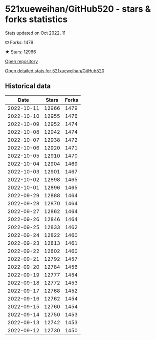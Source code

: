 # 521xueweihan/GitHub520 - stars & forks statistics

Stats updated on Oct 2022, 11

☋ Forks: 1479

★ Stars: 12966

[Open repository](https://github.com/521xueweihan/GitHub520)

[Open detailed stats for 521xueweihan/GitHub520](https://reviewgithub.com/rep/521xueweihan/GitHub520)

## Historical data
| Date | Stars | Forks |
|------|-------|-------|
| 2022-10-11 | 12966 | 1479 | 
| 2022-10-10 | 12955 | 1476 | 
| 2022-10-09 | 12952 | 1474 | 
| 2022-10-08 | 12942 | 1474 | 
| 2022-10-07 | 12938 | 1472 | 
| 2022-10-06 | 12920 | 1471 | 
| 2022-10-05 | 12910 | 1470 | 
| 2022-10-04 | 12904 | 1469 | 
| 2022-10-03 | 12901 | 1467 | 
| 2022-10-02 | 12898 | 1465 | 
| 2022-10-01 | 12896 | 1465 | 
| 2022-09-29 | 12888 | 1464 | 
| 2022-09-28 | 12870 | 1464 | 
| 2022-09-27 | 12862 | 1464 | 
| 2022-09-26 | 12846 | 1464 | 
| 2022-09-25 | 12833 | 1462 | 
| 2022-09-24 | 12822 | 1460 | 
| 2022-09-23 | 12813 | 1461 | 
| 2022-09-22 | 12802 | 1460 | 
| 2022-09-21 | 12792 | 1457 | 
| 2022-09-20 | 12784 | 1456 | 
| 2022-09-19 | 12777 | 1454 | 
| 2022-09-18 | 12772 | 1453 | 
| 2022-09-17 | 12768 | 1452 | 
| 2022-09-16 | 12762 | 1454 | 
| 2022-09-15 | 12760 | 1454 | 
| 2022-09-14 | 12750 | 1453 | 
| 2022-09-13 | 12742 | 1453 | 
| 2022-09-12 | 12730 | 1450 | 

